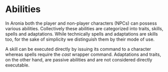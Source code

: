 # Abilities ####################################################################

In Aronia both the player and non-player characters (NPCs) can possess various
abilities. Collectively these abilities are categorized into traits, skills,
spells and adaptations. While technically spells and adaptations are skills too,
for the sake of simplicity we distinguish them by their mode of use.

A skill can be executed directly by issuing its command to a character whereas
spells require the _cast_ wrapper command. Adaptations and traits, on the other
hand, are passive abilities and are not considered directly executable.
